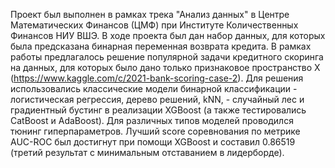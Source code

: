 Проект был выполнен в рамках трека "Анализ данных" в Центре Математических Финансов (ЦМФ) при Институте Количественных Финансов НИУ ВШЭ. В ходе проекта был дан набор данных, для которых была предсказана бинарная переменная возврата кредита. В рамках работы предлагалось решение популярной задачи кредитного скоринга на данных, для которых было дано только признаковое пространство X (https://www.kaggle.com/c/2021-bank-scoring-case-2). Для решения использовались классические модели бинарной классификации - логистическая регрессия, дерево решений, kNN, - случайный лес и градиентный бустинг в реализации XGBoost (а также тестировались CatBoost и AdaBoost). Для различных типов моделей проводился тюнинг гиперпараметров. Лучший score соревнования по метрике AUC-ROC был достигнут при помощи XGBoost и составил 0.86519 (третий результат c минимальным отставанием в лидерборде).
